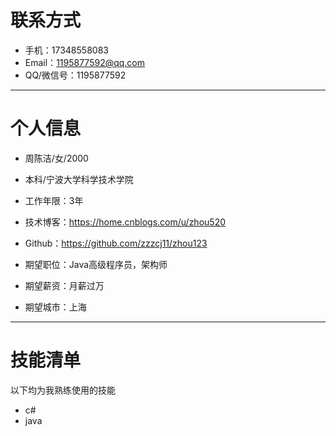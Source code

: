 # 联系方式
- 手机：17348558083
- Email：1195877592@qq.com
- QQ/微信号：1195877592

---

# 个人信息

 - 周陈洁/女/2000 
 - 本科/宁波大学科学技术学院
 - 工作年限：3年
 - 技术博客：https://home.cnblogs.com/u/zhou520
 - Github：https://github.com/zzzcj11/zhou123

 - 期望职位：Java高级程序员，架构师
 - 期望薪资：月薪过万
 - 期望城市：上海

---

# 技能清单
以下均为我熟练使用的技能

- c#
- java